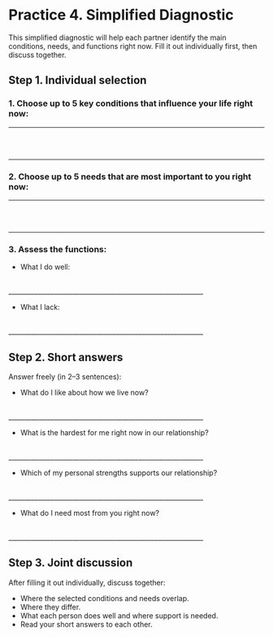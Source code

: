 # Practice 4. Simplified Diagnostic

This simplified diagnostic will help each partner identify the main conditions, needs, and functions right now. Fill it out individually first, then discuss together.

## Step 1. Individual selection

### 1. Choose up to 5 key conditions that influence your life right now:

____________________________________________________________
<br/><br/>
____________________________________________________________

### 2. Choose up to 5 needs that are most important to you right now:

____________________________________________________________
<br/><br/>
____________________________________________________________

### 3. Assess the functions:

* What I do well:

<br/>
____________________________________________________________

* What I lack:

<br/>
____________________________________________________________

## Step 2. Short answers

Answer freely (in 2–3 sentences):

* What do I like about how we live now?

<br/>
____________________________________________________________

* What is the hardest for me right now in our relationship?

<br/>
____________________________________________________________

* Which of my personal strengths supports our relationship?

<br/>
____________________________________________________________

* What do I need most from you right now?

<br/>
____________________________________________________________

## Step 3. Joint discussion

After filling it out individually, discuss together:

- Where the selected conditions and needs overlap.
- Where they differ.
- What each person does well and where support is needed.
- Read your short answers to each other.

<div style="page-break-after: always;"></div>